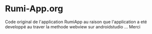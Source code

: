 # Rumi-App.org
Code original de l'application RumiApp au raison que l'application a eté  developpé au traver la methode webview sur androidstudio ... Merci 
